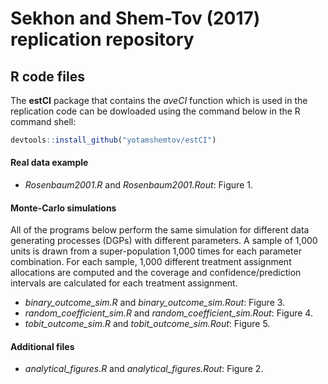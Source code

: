 # Sekhon and Shem-Tov (2017) replication repository

## R code files

The **estCI** package that contains the *aveCI* function which is used in the replication code can be dowloaded using the command below in the R command shell:
```R
devtools::install_github("yotamshemtov/estCI")
````

#### Real data example
* *Rosenbaum2001.R* and *Rosenbaum2001.Rout*: Figure 1.

#### Monte-Carlo simulations
All of the programs below perform the same simulation for different data generating processes (DGPs) with different parameters. A sample of 1,000 units is drawn from a super-population 1,000 times for each parameter combination. For each sample, 1,000 different treatment assignment allocations are computed and the coverage and confidence/prediction intervals are calculated for each treatment assignment. 
 
* *binary_outcome_sim.R* and *binary_outcome_sim.Rout*: Figure 3.
* *random_coefficient_sim.R* and *random_coefficient_sim.Rout*: Figure 4. 
* *tobit_outcome_sim.R* and *tobit_outcome_sim.Rout*: Figure 5.

#### Additional files
* *analytical_figures.R* and *analytical_figures.Rout*: Figure 2.



